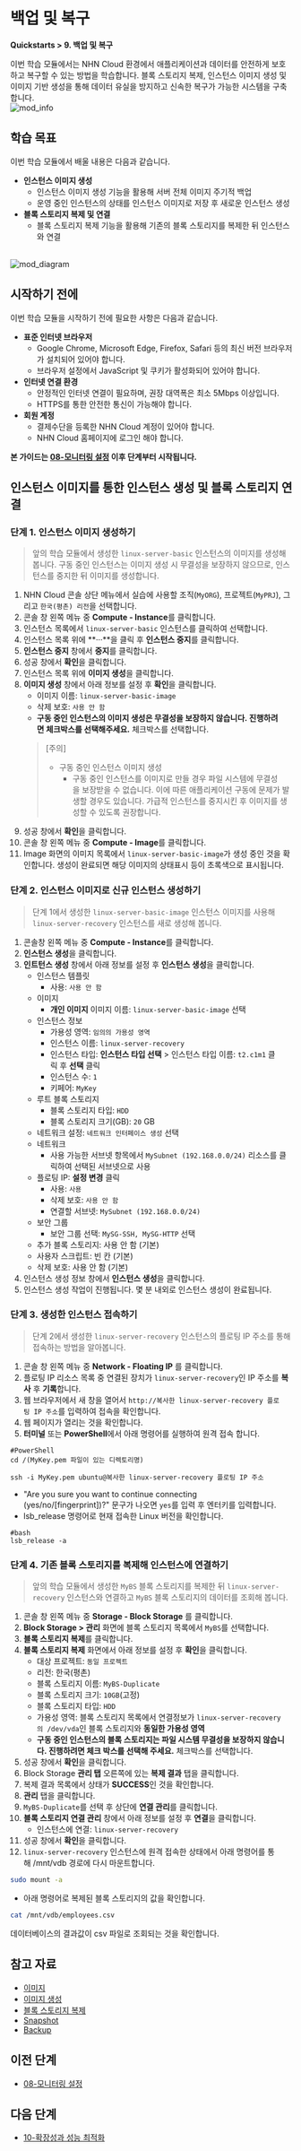 # 백업 및 복구
**Quickstarts > 9. 백업 및 복구**

이번 학습 모듈에서는 NHN Cloud 환경에서 애플리케이션과 데이터를 안전하게 보호하고 복구할 수 있는 방법을 학습합니다. 블록 스토리지 복제, 인스턴스 이미지 생성 및 이미지 기반 생성을 통해 데이터 유실을 방지하고 신속한 복구가 가능한 시스템을 구축합니다.
<br>
![mod_info](https://kr1-api-object-storage.nhncloudservice.com/v1/AUTH_2acdfabf4efe4efc8a04c00b348110c9/cdn_origin/prod_cloud_quickstarts/module_info/%EB%B0%B1%EC%97%85%20%EB%B0%8F%20%EB%B3%B5%EA%B5%AC.png)
## 학습 목표

이번 학습 모듈에서 배울 내용은 다음과 같습니다.

* **인스턴스 이미지 생성**
    * 인스턴스 이미지 생성 기능을 활용해 서버 전체 이미지 주기적 백업
    * 운영 중인 인스턴스의 상태를 인스턴스 이미지로 저장 후 새로운 인스턴스 생성
* **블록 스토리지 복제 및 연결**
    * 블록 스토리지 복제 기능을 활용해 기존의 블록 스토리지를 복제한 뒤 인스턴스와 연결
<br></br>

![mod_diagram](https://kr1-api-object-storage.nhncloudservice.com/v1/AUTH_2acdfabf4efe4efc8a04c00b348110c9/cdn_origin/prod_cloud_quickstarts/%EB%AA%A8%EB%93%88%209.%20%EB%B0%B1%EC%97%85%20%EB%B0%8F%20%EB%B3%B5%EA%B5%AC.png)

## 시작하기 전에

이번 학습 모듈을 시작하기 전에 필요한 사항은 다음과 같습니다.

* **표준 인터넷 브라우저**
    * Google Chrome, Microsoft Edge, Firefox, Safari 등의 최신 버전 브라우저가 설치되어 있어야 합니다.
    * 브라우저 설정에서 JavaScript 및 쿠키가 활성화되어 있어야 합니다.
* **인터넷 연결 환경**
    * 안정적인 인터넷 연결이 필요하며, 권장 대역폭은 최소 5Mbps 이상입니다.
    * HTTPS를 통한 안전한 통신이 가능해야 합니다.
* **회원 계정**
    * 결제수단을 등록한 NHN Cloud 계정이 있어야 합니다.
    * NHN Cloud 홈페이지에 로그인 해야 합니다.

**본 가이드는 [08-모니터링 설정](dooray://1387695619080878080/pages/3959371359644829313 "publish") 이후 단계부터 시작됩니다.**

## 인스턴스 이미지를 통한 인스턴스 생성 및 블록 스토리지 연결

### 단계 1. 인스턴스 이미지 생성하기

> 앞의 학습 모듈에서 생성한 `linux-server-basic` 인스턴스의 이미지를 생성해 봅니다. 구동 중인 인스턴스는 이미지 생성 시 무결성을 보장하지 않으므로, 인스턴스를 중지한 뒤 이미지를 생성합니다.

1. NHN Cloud 콘솔 상단 메뉴에서 실습에 사용할 조직(`MyORG`), 프로젝트(`MyPRJ`), 그리고 `한국(평촌) 리전`을 선택합니다.
2. 콘솔 창 왼쪽 메뉴 중 **Compute - Instance**를 클릭합니다.
3. 인스턴스 목록에서 `linux-server-basic` 인스턴스를 클릭하여 선택합니다.
4. 인스턴스 목록 위에 **···**을 클릭 후 **인스턴스 중지**를 클릭합니다.
5. **인스턴스 중지** 창에서 **중지**를 클릭합니다.
6. 성공 창에서 **확인**을 클릭합니다.
7. 인스턴스 목록 위에 **이미지 생성**을 클릭합니다.
8. **이미지 생성** 창에서 아래 정보를 설정 후 **확인**을 클릭합니다.
    * 이미지 이름: `linux-server-basic-image`
    * 삭제 보호: `사용 안 함`
    * **구동 중인 인스턴스의 이미지 생성은 무결성을 보장하지 않습니다. 진행하려면 체크박스를 선택해주세요.** 체크박스를 선택합니다.
    > [주의]
    > * 구동 중인 인스턴스 이미지 생성
    >     * 구동 중인 인스턴스를 이미지로 만들 경우 파일 시스템에 무결성을 보장받을 수 없습니다. 이에 따른 애플리케이션 구동에 문제가 발생할 경우도 있습니다. 가급적 인스턴스를 중지시킨 후 이미지를 생성할 수 있도록 권장합니다.
9. 성공 창에서 **확인**을 클릭합니다.
10. 콘솔 창 왼쪽 메뉴 중 **Compute - Image**를 클릭합니다.
11. Image 화면의 이미지 목록에서 `linux-server-basic-image`가 생성 중인 것을 확인합니다. 생성이 완료되면 해당 이미지의 상태표시 등이 초록색으로 표시됩니다.

### 단계 2. 인스턴스 이미지로 신규 인스턴스 생성하기

> 단계 1에서 생성한 `linux-server-basic-image` 인스턴스 이미지를 사용해 `linux-server-recovery` 인스턴스를 새로 생성해 봅니다.

1. 콘솔창 왼쪽 메뉴 중 **Compute - Instance**를 클릭합니다.
2. **인스턴스 생성**을 클릭합니다.
3. **인트턴스 생성** 창에서 아래 정보를 설정 후 **인스턴스 생성**을 클릭합니다.
    * 인스턴스 템플릿
        * 사용: `사용 안 함`
    * 이미지
        * **개인 이미지** 이미지 이름: `linux-server-basic-image` 선택
    * 인스턴스 정보
        * 가용성 영역: `임의의 가용성 영역`
        * 인스턴스 이름: `linux-server-recovery`
        * 인스턴스 타입: **인스턴스 타입 선택** > 인스턴스 타입 이름: `t2.c1m1` 클릭 후 **선택** 클릭
        * 인스턴스 수: `1`
        * 키페어: `MyKey`
    * 루트 블록 스토리지
        * 블록 스토리지 타입: `HDD`
        * 블록 스토리지 크기(GB): `20` GB
    * 네트워크 설정: `네트워크 인터페이스 생성` 선택
    * 네트워크
        * 사용 가능한 서브넷 항목에서 `MySubnet (192.168.0.0/24)` 리소스를 클릭하여 선택된 서브넷으로 사용
    * 플로팅 IP: **설정 변경** 클릭
        * 사용: `사용`
        * 삭제 보호: `사용 안 함`
        * 연결할 서브넷: `MySubnet (192.168.0.0/24)`
    * 보안 그룹
        * 보안 그룹 선택: `MySG-SSH, MySG-HTTP` 선택
    * 추가 블록 스토리지: 사용 안 함 (기본)
    * 사용자 스크립트: 빈 칸 (기본)
    * 삭제 보호: 사용 안 함 (기본)
4. 인스턴스 생성 정보 창에서 **인스턴스 생성**을 클릭합니다.
5. 인스턴스 생성 작업이 진행됩니다. 몇 분 내외로 인스턴스 생성이 완료됩니다.

### 단계 3. 생성한 인스턴스 접속하기

> 단계 2에서 생성한 `linux-server-recovery` 인스턴스의 플로팅 IP 주소를 통해 접속하는 방법을 알아봅니다.

1. 콘솔 창 왼쪽 메뉴 중 **Network - Floating IP** 를 클릭합니다.
2. 플로팅 IP 리소스 목록 중 연결된 장치가 `linux-server-recovery`인 IP 주소를 **복사** 후 **기록**합니다.
3. 웹 브라우저에서 새 창을 열어서 `http://복사한 linux-server-recovery 플로팅 IP 주소`를 입력하여 접속을 확인합니다.
4. 웹 페이지가 열리는 것을 확인합니다.
5. **터미널** 또는 **PowerShell**에서 아래 명령어를 실행하여 원격 접속 합니다.

```
#PowerShell
cd /(MyKey.pem 파일이 있는 디렉토리명)
    
ssh -i MyKey.pem ubuntu@복사한 linux-server-recovery 플로팅 IP 주소
```

* "Are you sure you want to continue connecting (yes/no/[fingerprint])?" 문구가 나오면 `yes`를 입력 후 엔터키를 입력합니다.
* lsb_release 명령어로 현재 접속한 Linux 버전을 확인합니다.

```
#bash
lsb_release -a
```

### 단계 4. 기존 블록 스토리지를 복제해 인스턴스에 연결하기

> 앞의 학습 모듈에서 생성한 `MyBS` 블록 스토리지를 복제한 뒤 `linux-server-recovery` 인스턴스와 연결하고 `MyBS` 블록 스토리지의 데이터를 조회해 봅니다.

1. 콘솔 창 왼쪽 메뉴 중 **Storage - Block Storage** 를 클릭합니다.
2. **Block Storage > 관리** 화면에 블록 스토리지 목록에서 `MyBS`를 선택합니다.
3. **블록 스토리지 복제**를 클릭합니다.
4. **블록 스토리지 복제** 화면에서 아래 정보를 설정 후 **확인**을 클릭합니다.
    * 대상 프로젝트: `동일 프로젝트`
    * 리전: 한국(평촌)
    * 블록 스토리지 이름: `MyBS-Duplicate`
    * 블록 스토리지 크기: `10GB`(고정)
    * 블록 스토리지 타입: `HDD`
    * 가용성 영역: 블록 스토리지 목록에서 연결정보가 `linux-server-recovery의 /dev/vda`인 블록 스토리지와 **동일한 가용성 영역**
    * **구동 중인 인스턴스의 블록 스토리지는 파일 시스템 무결성을 보장하지 않습니다. 진행하려면 체크 박스를 선택해 주세요.** 체크박스를 선택합니다.
5. 성공 창에서 **확인**을 클릭합니다.
6. Block Storage **관리 탭** 오른쪽에 있는 **복제 결과** 탭을 클릭합니다.
7. 복제 결과 목록에서 상태가 **SUCCESS**인 것을 확인합니다.
8. **관리** 탭을 클릭합니다.
9. `MyBS-Duplicate`를 선택 후 상단에 **연결 관리**를 클릭합니다.
10. **블록 스토리지 연결 관리** 창에서 아래 정보를 설정 후 **연결**을 클릭합니다.
    * 인스턴스에 연결: `linux-server-recovery`
11. 성공 창에서 **확인**을 클릭합니다.
12. `linux-server-recovery` 인스턴스에 원격 접속한 상태에서 아래 명령어를 통해 /mnt/vdb 경로에 다시 마운트합니다.

```bash
sudo mount -a
```

* 아래 명령어로 복제된 블록 스토리지의 값을 확인합니다.

```bash
cat /mnt/vdb/employees.csv
```

데이터베이스의 결과값이 csv 파일로 조회되는 것을 확인합니다.

## 참고 자료

* [이미지](https://docs.nhncloud.com/ko/Compute/Image/ko/overview/)
* [이미지 생성](https://docs.nhncloud.com/ko/Compute/Instance/ko/console-guide/#_13)
* [블록 스토리지 복제](https://docs.nhncloud.com/ko/Storage/Block%20Storage/ko/console-guide/#_11)
* [Snapshot](https://en.wikipedia.org/wiki/Snapshot_(computer_storage))
* [Backup](https://en.wikipedia.org/wiki/Backup)

## 이전 단계

* [08-모니터링 설정](dooray://1387695619080878080/pages/3959371359644829313 "publish")

## 다음 단계

* [10-확장성과 성능 최적화](dooray://1387695619080878080/pages/3964687410935532614 "publish")

